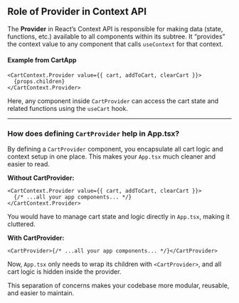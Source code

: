 ## Role of Provider in Context API

The **Provider** in React’s Context API is responsible for making data (state, functions, etc.) available to all components within its subtree. It “provides” the context value to any component that calls `useContext` for that context.

#### Example from CartApp

```tsx
<CartContext.Provider value={{ cart, addToCart, clearCart }}>
  {props.children}
</CartContext.Provider>
```

Here, any component inside `CartProvider` can access the cart state and related functions using the `useCart` hook.

---

### How does defining `CartProvider` help in App.tsx?

By defining a `CartProvider` component, you encapsulate all cart logic and context setup in one place. This makes your `App.tsx` much cleaner and easier to read.

**Without CartProvider:**

```tsx
<CartContext.Provider value={{ cart, addToCart, clearCart }}>
  {/* ...all your app components... */}
</CartContext.Provider>
```

You would have to manage cart state and logic directly in `App.tsx`, making it cluttered.

**With CartProvider:**

```tsx
<CartProvider>{/* ...all your app components... */}</CartProvider>
```

Now, `App.tsx` only needs to wrap its children with `<CartProvider>`, and all cart logic is hidden inside the provider.

This separation of concerns makes your codebase more modular, reusable, and easier to maintain.

